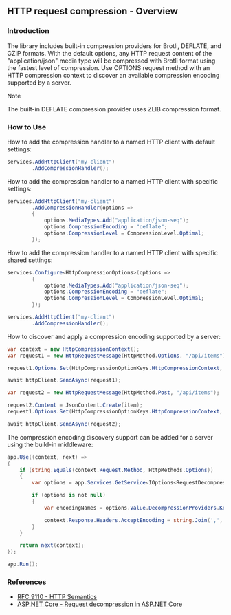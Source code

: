 ## HTTP request compression - Overview

<p />

### Introduction

<p />

The library includes built-in compression providers for Brotli, DEFLATE, and GZIP formats. With the default options, any HTTP request content of the "application/json" media type will be compressed with Brotli format using the fastest level of compression. Use OPTIONS request method with an HTTP compression context to discover an available compression encoding supported by a server.

<p />

> [!NOTE]
> The built-in DEFLATE compression provider uses ZLIB compression format.

<p />

### How to Use

<p />

How to add the compression handler to a named HTTP client with default settings:

<p />

```cs
services.AddHttpClient("my-client")
        .AddCompressionHandler();
```

<p />

How to add the compression handler to a named HTTP client with specific settings:

<p />

```cs
services.AddHttpClient("my-client")
        .AddCompressionHandler(options =>
        {
            options.MediaTypes.Add("application/json-seq");
            options.CompressionEncoding = "deflate";
            options.CompressionLevel = CompressionLevel.Optimal;
        });
```

<p />

How to add the compression handler to a named HTTP client with specific shared settings:

<p />

```cs
services.Configure<HttpCompressionOptions>(options =>
        {
            options.MediaTypes.Add("application/json-seq");
            options.CompressionEncoding = "deflate";
            options.CompressionLevel = CompressionLevel.Optimal;
        });

services.AddHttpClient("my-client")
        .AddCompressionHandler();
```

<p />

How to discover and apply a compression encoding supported by a server:

<p />

```cs
var context = new HttpCompressionContext();
var request1 = new HttpRequestMessage(HttpMethod.Options, "/api/items");

request1.Options.Set(HttpCompressionOptionKeys.HttpCompressionContext, context);

await httpClient.SendAsync(request1);

var request2 = new HttpRequestMessage(HttpMethod.Post, "/api/items");

request2.Content = JsonContent.Create(item);
request1.Options.Set(HttpCompressionOptionKeys.HttpCompressionContext, context);

await httpClient.SendAsync(request2);
```

<p />

The compression encoding discovery support can be added for a server using the build-in middleware:

<p />

```cs
app.Use((context, next) =>
{
    if (string.Equals(context.Request.Method, HttpMethods.Options))
    {
        var options = app.Services.GetService<IOptions<RequestDecompressionOptions>>();

        if (options is not null)
        {
            var encodingNames = options.Value.DecompressionProviders.Keys;

            context.Response.Headers.AcceptEncoding = string.Join(',', encodingNames);
        }
    }

    return next(context);
});

app.Run();
```

<p />

### References

- [RFC 9110 - HTTP Semantics](https://datatracker.ietf.org/doc/html/rfc9110)
- [ASP.NET Core - Request decompression in ASP.NET Core](https://learn.microsoft.com/en-us/aspnet/core/fundamentals/middleware/request-decompression)
